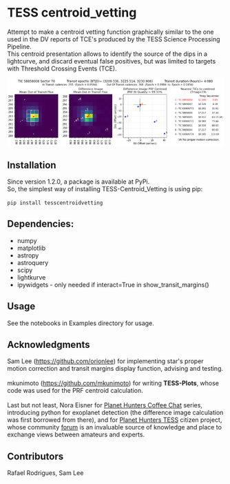 # TESS centroid_vetting

Attempt to make a centroid vetting function graphically similar to the one used in the DV reports of TCE's produced by the TESS Science Processing Pipeline.<br/>
This centroid presentation allows to identify the source of the dips in a lightcurve, and discard eventual false positives, but was limited to targets with Threshold Crossing Events (TCE).

![Img](https://github.com/exo-pt/TESS-Centroid_vetting/blob/main/tesscentroidvetting_example.png?raw=true)

## Installation
Since version 1.2.0, a package is available at PyPi.<br>
So, the simplest way of installing TESS-Centroid_Vetting is using pip:

`pip install tesscentroidvetting`

## Dependencies:
- numpy
- matplotlib
- astropy
- astroquery
- scipy
- lightkurve
- ipywidgets - only needed if interact=True in show_transit_margins()

## Usage
See the notebooks in Examples directory for usage.

## Acknowledgments
Sam Lee (https://github.com/orionlee) for implementing star's proper motion correction and transit margins display function, advising and testing. 
<br><br>
mkunimoto (https://github.com/mkunimoto) for writing **TESS-Plots**, whose code was used for the PRF centroid calculation.
<br><br>
Last but not least, Nora Eisner for [Planet Hunters Coffee Chat](https://github.com/noraeisner/PH_Coffee_Chat) series, introducing python for exoplanet detection (the difference image calculation was first borrowed from there), and for [Planet Hunters TESS](https://www.zooniverse.org/projects/nora-dot-eisner/planet-hunters-tess) citizen project, whose community [forum](https://www.zooniverse.org/projects/nora-dot-eisner/planet-hunters-tess/talk) is an invaluable source of knowledge and place to exchange views between amateurs and experts.

## Contributors
Rafael Rodrigues, Sam Lee
